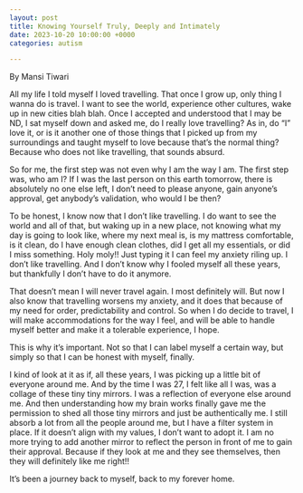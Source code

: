 ```yaml
---
layout: post
title: Knowing Yourself Truly, Deeply and Intimately
date: 2023-10-20 10:00:00 +0000
categories: autism

---
```

By Mansi Tiwari

All my life I told myself I loved travelling. That once I grow up, only thing I wanna do is travel. I want to see the world, experience other cultures, wake up in new cities blah blah. Once I accepted and understood that I may be ND, I sat myself down and asked me, do I really love travelling? As in, do “I” love it, or is it another one of those things that I picked up from my surroundings and taught myself to love because that’s the normal thing? Because who does not like travelling, that sounds absurd.

So for me, the first step was not even why I am the way I am. The first step was, who am I? If I was the last person on this earth tomorrow, there is absolutely no one else left, I don’t need to please anyone, gain anyone’s approval, get anybody’s validation, who would I be then? 

To be honest, I know now that I don’t like travelling. I do want to see the world and all of that, but waking up in a new place, not knowing what my day is going to look like, where my next meal is, is my mattress comfortable, is it clean, do I have enough clean clothes, did I get all my essentials, or did I miss something. Holy moly!! Just typing it I can feel my anxiety riling up. I don’t like travelling. And I don’t know why I fooled myself all these years, but thankfully I don’t have to do it anymore.

That doesn’t mean I will never travel again. I most definitely will. But now I also know that travelling worsens my anxiety, and it does that because of my need for order, predictability and control. So when I do decide to travel, I will make accommodations for the way I feel, and will be able to handle myself better and make it a tolerable experience, I hope. 

This is why it’s important. Not so that I can label myself a certain way, but simply so that I can be honest with myself, finally.

I kind of look at it as if, all these years, I was picking up a little bit of everyone around me. And by the time I was 27, I felt like all I was, was a collage of these tiny tiny mirrors. I was a reflection of everyone else around me. And then understanding how my brain works finally gave me the permission to shed all those tiny mirrors and just be authentically me. I still absorb a lot from all the people around me, but I have a filter system in place. If it doesn’t align with my values, I don’t want to adopt it. I am no more trying to add another mirror to reflect the person in front of me to gain their approval. Because if they look at me and they see themselves, then they will definitely like me right!!

It’s been a journey back to myself, back to my forever home.
